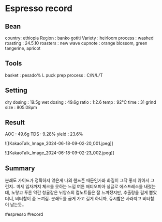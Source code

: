 # Espresso record
 
 ## Bean
 country: ethiopia
 Region : banko gotiti
 Variety : heirloom
 process : washed
 roasting : 24.5.10
 roasters : new wave 
 cupnote : orange blossom, green tangerine, apricot

## Tools
 basket : pesado% L
 puck prep process : C/N/L/T

 ## Setting
 dry dosing : 19.5g
 wet dosing : 49.6g
 ratio : 1:2.6
 temp : 92℃
 time : 31
 grind size : 805.08μm
 
 ## Result
 AOC : 49.6g
 TDS : 9.28%
 yield : 23.6%

![[KakaoTalk_Image_2024-06-18-09-02-20_001.jpeg]]

![[KakaoTalk_Image_2024-06-18-09-02-23_002.jpeg]]

## Summary 

분쇄도 가이드가 정확하지 않은게 나의 핸드폰 때문인가바
화질이 그닥 좋지 않아서 그런지.. 미세 입자까지 체크를 못하는 느낌
여튼 에티오피아 싱글로 에스프레소를 내렸는데,
노랗고 푸른 약간 청귤같은 뉘앙스의 컵노트들은 잘 느껴졌지만,
추출량을 길게 뽑았더니, 비터함이 좀 느껴짐.
분쇄도를 곱게 가고 길게 하니까, 쥬시함은 사라지고 비터함이 남는듯..




#espresso 
#record 
